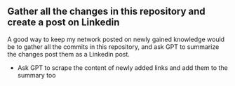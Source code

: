 ## Gather all the changes in this repository and create a post on Linkedin
A good way to keep my network posted on newly gained knowledge would be to gather all the commits in this repository, and ask GPT to summarize the changes post them as a Linkedin post.
  - Ask GPT to scrape the content of newly added links and add them to the summary too